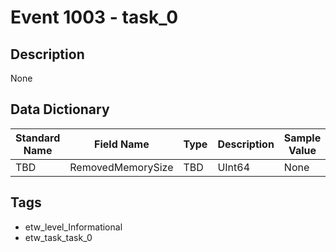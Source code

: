 # Event 1003 - task_0

## Description
None

## Data Dictionary
|Standard Name|Field Name|Type|Description|Sample Value|
|---|---|---|---|---|
|TBD|RemovedMemorySize|TBD|UInt64|None|None|

## Tags
* etw_level_Informational
* etw_task_task_0